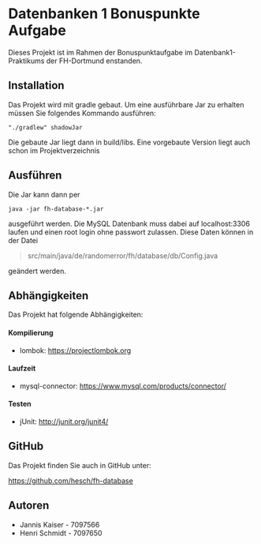 # Datenbanken 1 Bonuspunkte Aufgabe

Dieses Projekt ist im Rahmen der Bonuspunktaufgabe im Datenbank1-Praktikums der FH-Dortmund enstanden.

## Installation

Das Projekt wird mit gradle gebaut. Um eine ausführbare Jar zu erhalten müssen Sie folgendes Kommando ausführen: 

```shell
"./gradlew" shadowJar
```

Die gebaute Jar liegt dann in build/libs.
Eine vorgebaute Version liegt auch schon im Projektverzeichnis

## Ausführen

Die Jar kann dann per
```shell
java -jar fh-database-*.jar
```
ausgeführt werden.
Die MySQL Datenbank muss dabei auf localhost:3306 laufen und einen root login ohne passwort zulassen.
Diese Daten können in der Datei 
> src/main/java/de/randomerror/fh/database/db/Config.java

geändert werden.

## Abhängigkeiten

Das Projekt hat folgende Abhängigkeiten:

#### Kompilierung

- lombok: https://projectlombok.org

#### Laufzeit

- mysql-connector: https://www.mysql.com/products/connector/

#### Testen

- jUnit: http://junit.org/junit4/

## GitHub

Das Projekt finden Sie auch in GitHub unter:

https://github.com/hesch/fh-database


## Autoren

- Jannis Kaiser - 7097566
- Henri Schmidt - 7097650